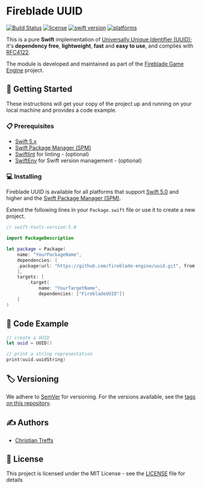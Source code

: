 # Fireblade UUID

[![Build Status](https://travis-ci.com/fireblade-engine/uuid.svg?branch=master)](https://travis-ci.com/fireblade-engine/uuid)
[![license](https://img.shields.io/badge/license-MIT-brightgreen.svg)](LICENSE)
[![swift version](https://img.shields.io/badge/swift-5.0-brightgreen.svg)](#)
[![platforms](https://img.shields.io/badge/platforms-%20macOS%20|%20iOS%20|%20tvOS%20|%20watchOS%20|%20linux%20-brightgreen.svg)](#)

This is a pure **Swift** implementation of [Universally Unique Identifier (UUID)](https://en.wikipedia.org/wiki/Universally_unique_identifier); it's **dependency free**, **lightweight**, **fast** and **easy to use**, and complies with [RFC4122](https://tools.ietf.org/html/rfc4122).

The module is developed and maintained as part of the [Fireblade Game Engine](https://github.com/fireblade-engine) project.


## 🚀 Getting Started

These instructions will get your copy of the project up and running on your local machine and provides a code example.

### 📋 Prerequisites

* [Swift 5.x](https://swift.org/)
* [Swift Package Manager (SPM)](https://github.com/apple/swift-package-manager)
* [Swiftlint](https://github.com/realm/SwiftLint) for linting - (optional)
* [SwiftEnv](https://swiftenv.fuller.li/) for Swift version management - (optional)

### 💻 Installing

Fireblade UUID is available for all platforms that support [Swift 5.0](https://swift.org/) and higher and the [Swift Package Manager (SPM)](https://github.com/apple/swift-package-manager).

Extend the following lines in your `Package.swift` file or use it to create a new project.

```swift
// swift-tools-version:5.0

import PackageDescription

let package = Package(
    name: "YourPackageName",
    dependencies: [
    .package(url: "https://github.com/fireblade-engine/uuid.git", from: "1.0.0")
    ],
    targets: [
        .target(
            name: "YourTargetName",
            dependencies: ["FirebladeUUID"])
    ]
)

```

## 📝 Code Example

```swift
// create a UUID
let uuid = UUID()

// print a string representation
print(uuid.uuidString)

```

## 🏷️ Versioning

We adhere to [SemVer](https://semver.org/) for versioning. For the versions available, see the [tags on this repository](tags).

## ✍️ Authors

* [Christian Treffs](https://github.com/ctreffs)

## 🔏 License

This project is licensed under the MIT License - see the [LICENSE](LICENSE) file for details
